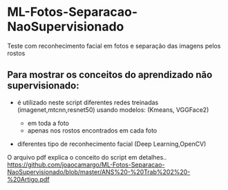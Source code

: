 # ML-Fotos-Separacao-NaoSupervisionado
Teste com reconhecimento facial em fotos e separação das imagens pelos rostos



## Para mostrar os conceitos do aprendizado não supervisionado:
- é utilizado neste script diferentes redes treinadas (imagenet,mtcnn,resnet50) usando modelos: (Kmeans, VGGFace2)
  - em toda a foto
  - apenas nos rostos encontrados em cada foto
  
- diferentes tipo de reconhecimento facial (Deep Learning,OpenCV)


O arquivo pdf explica o conceito do script em detalhes..
https://github.com/joaocamargo/ML-Fotos-Separacao-NaoSupervisionado/blob/master/ANS%20-%20Trab%202%20-%20Artigo.pdf
